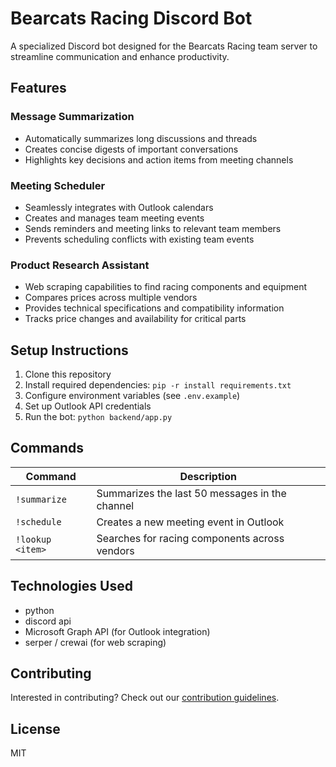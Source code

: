 # Bearcats Racing Discord Bot

A specialized Discord bot designed for the Bearcats Racing team server to streamline communication and enhance productivity.

## Features

### Message Summarization
- Automatically summarizes long discussions and threads
- Creates concise digests of important conversations
- Highlights key decisions and action items from meeting channels

### Meeting Scheduler
- Seamlessly integrates with Outlook calendars
- Creates and manages team meeting events
- Sends reminders and meeting links to relevant team members
- Prevents scheduling conflicts with existing team events

### Product Research Assistant
- Web scraping capabilities to find racing components and equipment
- Compares prices across multiple vendors
- Provides technical specifications and compatibility information
- Tracks price changes and availability for critical parts

## Setup Instructions

1. Clone this repository
2. Install required dependencies: `pip -r install requirements.txt`
3. Configure environment variables (see `.env.example`)
4. Set up Outlook API credentials
5. Run the bot: `python backend/app.py`

## Commands

| Command | Description |
|---------|-------------|
| `!summarize` | Summarizes the last 50 messages in the channel |
| `!schedule` | Creates a new meeting event in Outlook |
| `!lookup <item>` | Searches for racing components across vendors |

## Technologies Used
- python
- discord api
- Microsoft Graph API (for Outlook integration)
- serper / crewai (for web scraping)

## Contributing
Interested in contributing? Check out our [contribution guidelines](CONTRIBUTING.md).

## License
MIT